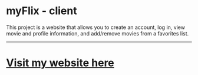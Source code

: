 <h1>myFlix - client </h1>
<p> This project is a website that allows you to create an account, log in, view movie and profile information, and add/remove movies from a favorites list.</p>
<hr/>
<h1><a href="https://k-michaels-my-flix.netlify.app/">Visit my website here</a></h1>
